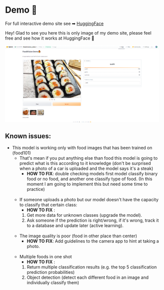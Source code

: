# Demo 🤗

For full interactive demo site see ➡ [HuggingFace](https://huggingface.co/spaces/DarekW90/foodvision_demo)

Hey! Glad to see you here this is only image of my demo site, please feel free and see how it works at HuggingFace 🤗

![Image title](https://github.com/DarekW90/PyTorch_food101_doc_repo/blob/main/Images/demo_site_image.png?raw=true)

## Known issues:

* This model is working only with food images that has been trained on (food101)
  * That's mean if you put anything else than food this model is going to predict what is this according to it knowledge (don't be surprised when a photo of a car is uploaded and the model says it's a steak)
    * **HOW TO FIX**: double checking models first model classify binary food or no food, and another one classify type of food. (In this moment I am going to implement this but need some time to practice)
  <br/><br/>
  * If someone uploads a photo but our model doesn't have the capacity to classify that certain class:
    *  **HOW TO FIX** :
    1. Get more data for unknown classes (upgrade the model).
    2. Ask someone if the prediction is right/wrong, if it's wrong, track it to a database and update later (active learning).
    <br/><br/>
  * The image quality is poor (food in other place than center)
    *  **HOW TO FIX**: Add guidelines to the camera app to hint at taking a photo.
  <br/><br/>
  * Multiple foods in one shot
    *  **HOW TO FIX** :
    1. Return multiple classification results (e.g. the top 5 classification prediction probabilities)
    2. Object detection (detect each different food in an image and individually classify them)


